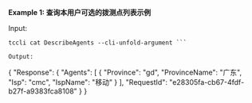 **Example 1: 查询本用户可选的拨测点列表示例**



Input: 

```
tccli cat DescribeAgents --cli-unfold-argument ```

Output: 
```
{
    "Response": {
        "Agents": [
            {
                "Province": "gd",
                "ProvinceName": "广东",
                "Isp": "cmc",
                "IspName": "移动"
            }
        ],
        "RequestId": "e28305fa-cb67-4fdf-b27f-a9383fca8108"
    }
}
```

